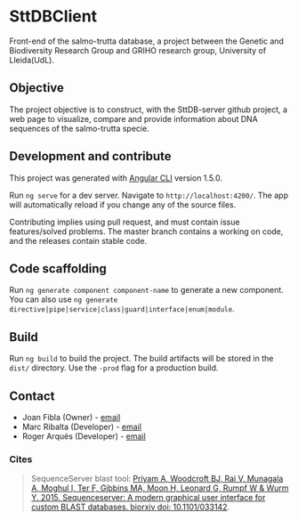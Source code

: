 # SttDBClient
Front-end of the salmo-trutta database, a project between the Genetic and Biodiversity Research Group and GRIHO research group, University of Lleida(UdL).

## Objective
The project objective is to construct, with the SttDB-server github project, a web page to visualize, compare and provide information about DNA sequences of the salmo-trutta specie.

## Development and contribute

This project was generated with [Angular CLI](https://github.com/angular/angular-cli) version 1.5.0.

Run `ng serve` for a dev server. Navigate to `http://localhost:4200/`. The app will automatically reload if you change any of the source files.

Contributing implies using pull request, and must contain issue features/solved problems. The master branch contains a working on code, and the releases contain stable code.

## Code scaffolding

Run `ng generate component component-name` to generate a new component. You can also use `ng generate directive|pipe|service|class|guard|interface|enum|module`.

## Build

Run `ng build` to build the project. The build artifacts will be stored in the `dist/` directory. Use the `-prod` flag for a production build.

## Contact

* Joan Fibla (Owner) - [email](mailto:joan.fibla@cmb.udl.cat)
* Marc Ribalta (Developer) - [email](mailto:mrg20@alumnes.udl.cat)
* Roger Arqués (Developer) - [email](mailto:rav3@alumnes.udl.cat)

### Cites

> SequenceServer blast tool: [Priyam A, Woodcroft BJ, Rai V, Munagala A, Moghul I, Ter F, Gibbins MA, Moon H, Leonard G, Rumpf W & Wurm Y. 2015. Sequenceserver: A modern graphical user interface for custom BLAST databases. biorxiv doi: 10.1101/033142](http://www.biorxiv.org/content/early/2015/11/27/033142).
